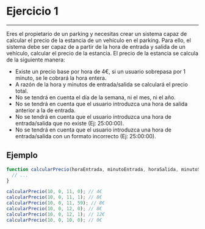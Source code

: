 # Ejercicio 1
---
Eres el propietario de un parking y necesitas crear un sistema capaz de calcular el precio de la estancia de un vehículo en el parking. Para ello, el sistema debe ser capaz de a partir de la hora de entrada y salida de un vehículo, calcular el precio de la estancia. El precio de la estancia se calcula de la siguiente manera:

- Existe un precio base por hora de 4€, si un usuario sobrepasa por 1 minuto, se le cobrará la hora entera.
- A razón de la hora y minutos de entrada/salida se calculará el precio total.
- No se tendrá en cuenta el día de la semana, ni el mes, ni el año.
- No se tendrá en cuenta que el usuario introduzca una hora de salida anterior a la de entrada.
- No se tendrá en cuenta que el usuario introduzca una hora de entrada/salida que no existe (Ej: 25:00:00).
- No se tendrá en cuenta que el usuario introduzca una hora de entrada/salida con un formato incorrecto (Ej: 25:00:00).

## Ejemplo
```js
function calcularPrecio(horaEntrada, minutoEntrada, horaSalida, minutoSalida) {
  // ...
}

calcularPrecio(10, 0, 11, 0); // 4€
calcularPrecio(10, 0, 11, 1); // 8€
calcularPrecio(10, 0, 11, 59); // 8€
calcularPrecio(10, 0, 12, 0); // 8€
calcularPrecio(10, 0, 12, 1); // 12€
calcularPrecio(10, 0, 10, 0); // 0€
```